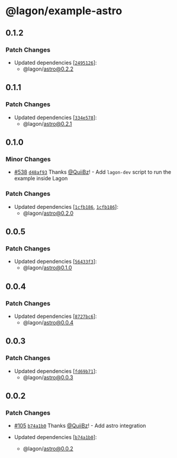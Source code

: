 # @lagon/example-astro

## 0.1.2

### Patch Changes

- Updated dependencies [[`2495126`](https://github.com/lagonapp/lagon/commit/2495126a8d8f4c8c67149b50d41d51912cb2dec6)]:
  - @lagon/astro@0.2.2

## 0.1.1

### Patch Changes

- Updated dependencies [[`334e578`](https://github.com/lagonapp/lagon/commit/334e578717a1c0ff3140ff5398a871ad820fea2d)]:
  - @lagon/astro@0.2.1

## 0.1.0

### Minor Changes

- [#538](https://github.com/lagonapp/lagon/pull/538) [`d48af93`](https://github.com/lagonapp/lagon/commit/d48af93b3547051a4a93542086e5dff5acafcb67) Thanks [@QuiiBz](https://github.com/QuiiBz)! - Add `lagon-dev` script to run the example inside Lagon

### Patch Changes

- Updated dependencies [[`1cfb186`](https://github.com/lagonapp/lagon/commit/1cfb186480aaac1598aa6b08cc7606847869e170), [`1cfb186`](https://github.com/lagonapp/lagon/commit/1cfb186480aaac1598aa6b08cc7606847869e170)]:
  - @lagon/astro@0.2.0

## 0.0.5

### Patch Changes

- Updated dependencies [[`56433f3`](https://github.com/lagonapp/lagon/commit/56433f3902b29fef2b9b0b4748f242988277ac6e)]:
  - @lagon/astro@0.1.0

## 0.0.4

### Patch Changes

- Updated dependencies [[`8727bc6`](https://github.com/lagonapp/lagon/commit/8727bc64b98f280eb54e4d94ea1c309c13663b59)]:
  - @lagon/astro@0.0.4

## 0.0.3

### Patch Changes

- Updated dependencies [[`fd69b71`](https://github.com/lagonapp/lagon/commit/fd69b718de6aef0e437a092a5b58871baee78b66)]:
  - @lagon/astro@0.0.3

## 0.0.2

### Patch Changes

- [#105](https://github.com/lagonapp/lagon/pull/105) [`b74a1b0`](https://github.com/lagonapp/lagon/commit/b74a1b03b7f0555d32a4e310fec2f2d0f5372b08) Thanks [@QuiiBz](https://github.com/QuiiBz)! - Add astro integration

- Updated dependencies [[`b74a1b0`](https://github.com/lagonapp/lagon/commit/b74a1b03b7f0555d32a4e310fec2f2d0f5372b08)]:
  - @lagon/astro@0.0.2
